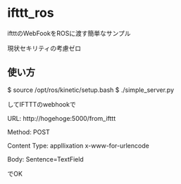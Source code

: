 # ifttt_ros

iftttのWebFookをROSに渡す簡単なサンプル

現状セキリティの考慮ゼロ

使い方
------

$ source /opt/ros/kinetic/setup.bash
$ ./simple_server.py

してIFTTTのwebhookで

URL: http://hogehoge:5000/from_ifttt

Method: POST

Content Type: appllixation x-www-for-urlencode

Body: Sentence=TextField

でOK